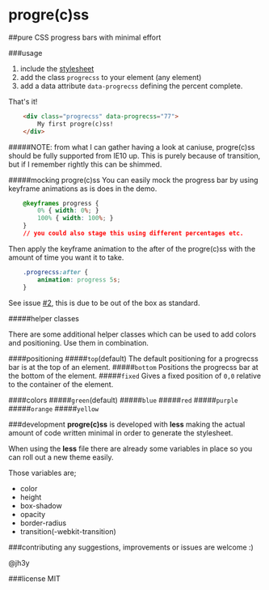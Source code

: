 progre(c)ss
===
##pure CSS progress bars with minimal effort

###usage
1. include the [stylesheet](https://raw2.github.com/jh3y/progre-c-ss/master/progrecss.css)
2. add the class `progrecss` to your element (any element)
3. add a data attribute `data-progrecss` defining the percent complete.

That's it!
```html
	<div class="progrecss" data-progrecss="77">
		My first progre(c)ss!
	</div>
```
#####NOTE: from what I can gather having a look at caniuse, progre(c)ss should be fully supported from IE10 up. This is purely because of transition, but if I remember rightly this can be shimmed.

#####mocking progre(c)ss
You can easily mock the progress bar by using keyframe animations as is does in the demo.
```css
	@keyframes progress {
		0% { width: 0%; }
		100% { width: 100%; }
	}
	// you could also stage this using different percentages etc.
```	
Then apply the keyframe animation to the after of the progre(c)ss with the amount of time you want it to take.
```css
	.progrecss:after {
		animation: progress 5s;
	}
```
See issue [#2](https://github.com/jh3y/progre-c-ss/issues/2), this is due to be out of the box as standard.


#####helper classes

There are some additional helper classes which can be used to add colors and positioning. Use them in combination.

####positioning
#####`top`(default)
The default positioning for a progrecss bar is at the top of an element.
#####`bottom`
Positions the progrecss bar at the bottom of the element.
#####`fixed`
Gives a fixed position of `0,0` relative to the container of the element.

####colors
#####`green`(default)
#####`blue`
#####`red`
#####`purple`
#####`orange`
#####`yellow`

###development
__progre(c)ss__ is developed with __less__ making the actual amount of code written minimal in order to generate the stylesheet.

When using the __less__ file there are already some variables in place so you can roll out a new theme easily.

Those variables are;

* color
* height
* box-shadow
* opacity
* border-radius
* transition(-webkit-transition)

###contributing
any suggestions, improvements or issues are welcome :)

@jh3y

###license
MIT
